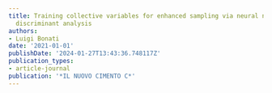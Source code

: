 ```yaml
---
title: Training collective variables for enhanced sampling via neural networks based
  discriminant analysis
authors:
- Luigi Bonati
date: '2021-01-01'
publishDate: '2024-01-27T13:43:36.748117Z'
publication_types:
- article-journal
publication: '*IL NUOVO CIMENTO C*'
---
```

